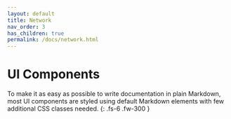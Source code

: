 ```yaml
---
layout: default
title: Network
nav_order: 3
has_children: true
permalink: /docs/network.html
---
```


# UI Components

To make it as easy as possible to write documentation in plain Markdown, most UI components are styled using default Markdown elements with few additional CSS classes needed.
{: .fs-6 .fw-300 }
